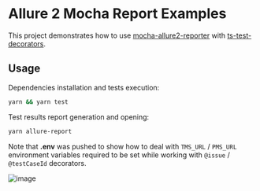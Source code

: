 # Allure 2 Mocha Report Examples

This project demonstrates how to use [mocha-allure2-reporter](https://github.com/sskorol/mocha-allure2-reporter) with [ts-test-decorators](https://github.com/sskorol/ts-test-decorators).

## Usage

Dependencies installation and tests execution:

```bash
yarn && yarn test
```

Test results report generation and opening:

```bash
yarn allure-report
```

Note that **.env** was pushed to show how to deal with `TMS_URL` / `PMS_URL` environment variables required to be set
while working with `@issue` / `@testCaseId` decorators.

![image](https://user-images.githubusercontent.com/6638780/47686511-3bf8fd00-dbe4-11e8-8732-02db6fd3a2d5.png)
